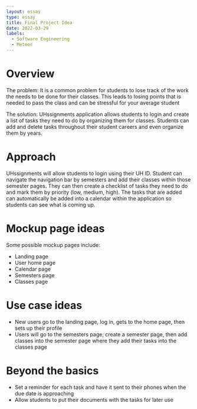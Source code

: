 ```yaml
---
layout: essay
type: essay
title: Final Project Idea
date: 2022-03-29
labels:
  - Software Engineering
  - Meteor
---
```


<h1>Overview</h1>
The problem: It is a common problem for students to lose track of the work the needs to be done for their classes. This leads to losing points that is needed to pass the class and can be stressful for your average student

The solution: UHssignments application allows students to login and create a list of tasks they need to do by organizing them for classes. Students can add and delete tasks throughout their student careers and even organize them by years.

<h1>Approach</h1>
UHssignments will allow students to login using their UH ID. Student can navigate the navigation bar by semesters and add their classes within those semester pages. They can then create a checklist of tasks they need to do and mark them by priority (low, medium, high). The tasks that are added can automatically be added into a calendar within the application so students can see what is coming up.

<h1>Mockup page ideas</h1>
Some possible mockup pages include:
<ul>
  <li>Landing page</li>
  <li>User home page</li>
  <li>Calendar page</li>
  <li>Semesters page</li>
  <li>Classes page</li>
</ul>

<h1>Use case ideas</h1>
<ul>
  <li>New users go to the landing page, log in, gets to the home page, then sets up their profile</li>
  <li>Users will go to the semesters page, create a semester page, then add classes into the semester page where they add their tasks into the classes page</li>
</ul>

<h1>Beyond the basics</h1>
<ul>
  <li>Set a reminder for each task and have it sent to their phones when the due date is approaching</li>
  <li>Allow students to put their documents with the tasks for later use</li>
</ul>
